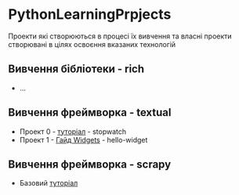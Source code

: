 # PythonLearningPrpjects
Проекти які створюються в процесі їх вивчення та власні проекти створювані в цілях освоєння вказаних технологій

## Вивчення бібліотеки - rich
- ...

## Вивчення фреймворка - textual
- Проект 0 - [туторіал](https://textual.textualize.io/tutorial/) - stopwatch
- Проект 1 - [Гайд Widgets](https://textual.textualize.io/guide/widgets/) - hello-widget

## Вивчення фреймворка - scrapy
 - Базовий [туторіал](https://docs.scrapy.org/en/latest/intro/tutorial.html)
